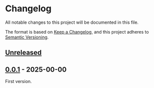 <!-- markdownlint-configure-file {"MD024": { "siblings_only": true } } -->

# Changelog

All notable changes to this project will be documented in this file.

The format is based on [Keep a Changelog](https://keepachangelog.com/en/1.0.0/), and this project
adheres to [Semantic Versioning](https://semver.org/spec/v2.0.0.html).

## [Unreleased]

## [0.0.1] - 2025-00-00

First version.

[unreleased]: https://github.com/Tatsh/Tatsh/compare/v0.0.0...HEAD
[0.0.1]: https://github.com/Tatsh/Tatsh/releases/tag/v0.0.0
